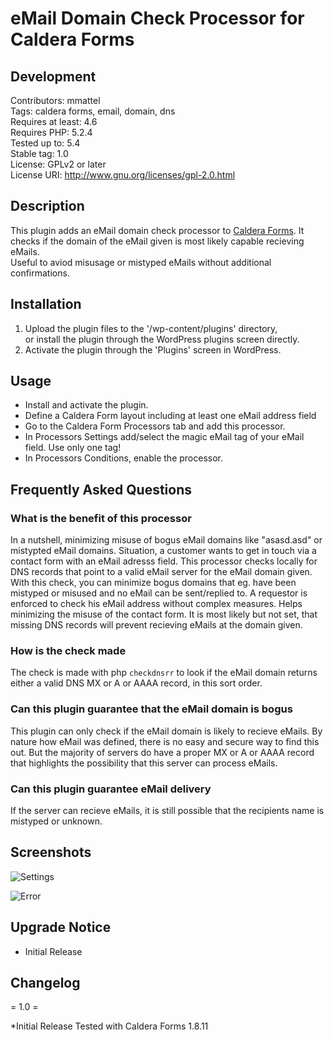 # eMail Domain Check Processor for Caldera Forms #

## Development ##

Contributors: mmattel  
Tags: caldera forms, email, domain, dns  
Requires at least: 4.6  
Requires PHP: 5.2.4  
Tested up to: 5.4  
Stable tag: 1.0  
License: GPLv2 or later  
License URI: http://www.gnu.org/licenses/gpl-2.0.html

## Description ##

This plugin adds an eMail domain check processor to [Caldera Forms](https://calderaforms.com).
It checks if the domain of the eMail given is most likely capable recieving eMails.  
Useful to aviod misusage or mistyped eMails without additional confirmations.

## Installation ##

1. Upload the plugin files to the '/wp-content/plugins' directory,  
   or install the plugin through the WordPress plugins screen directly.
2. Activate the plugin through the 'Plugins' screen in WordPress.

## Usage ##

* Install and activate the plugin.
* Define a Caldera Form layout including at least one eMail address field
* Go to the Caldera Form Processors tab and add this processor.
* In Processors Settings add/select the magic eMail tag of your eMail field. Use only one tag!
* In Processors Conditions, enable the processor.

## Frequently Asked Questions ##

### What is the benefit of this processor ###

In a nutshell, minimizing misuse of bogus eMail domains like "asasd.asd" or mistypted eMail domains.
Situation, a customer wants to get in touch via a contact form with an eMail adresss field.
This processor checks locally for DNS records that point to a valid eMail server for the eMail domain given.
With this check, you can minimize bogus domains that eg. have been mistyped or misused and no eMail can be sent/replied to.
A requestor is enforced to check his eMail address without complex measures. Helps minimizing the misuse of the contact form.
It is most likely but not set, that missing DNS records will prevent recieving eMails at the domain given.

### How is the check made ###

The check is made with php `checkdnsrr` to look if the eMail domain returns either a valid DNS MX or A or AAAA record,
in this sort order.

### Can this plugin guarantee that the eMail domain is bogus ###

This plugin can only check if the eMail domain is likely to recieve eMails.
By nature how eMail was defined, there is no easy and secure way to find this out.
But the majority of servers do have a proper MX or A or AAAA record that highlights the
possibility that this server can process eMails.

### Can this plugin guarantee eMail delivery ###

If the server can recieve eMails, it is still possible that the recipients name is mistyped or unknown.

## Screenshots ##

![Settings](https://github.com/mmattel/eMail-Domain-Check-Processor-for-Caldera-Forms/blob/master/screenshot-1.png)

![Error](https://github.com/mmattel/eMail-Domain-Check-Processor-for-Caldera-Forms/blob/master/screenshot-2.png)

## Upgrade Notice ##

* Initial Release

## Changelog ##

= 1.0 =

*Initial Release
Tested with Caldera Forms 1.8.11
